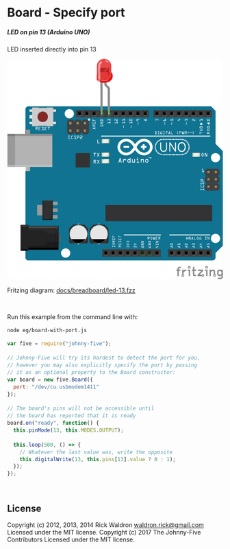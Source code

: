<!--remove-start-->

# Board - Specify port

<!--remove-end-->






##### LED on pin 13 (Arduino UNO)


LED inserted directly into pin 13


![docs/breadboard/led-13.png](breadboard/led-13.png)<br>

Fritzing diagram: [docs/breadboard/led-13.fzz](breadboard/led-13.fzz)

&nbsp;




Run this example from the command line with:
```bash
node eg/board-with-port.js
```


```javascript
var five = require("johnny-five");

// Johnny-Five will try its hardest to detect the port for you,
// however you may also explicitly specify the port by passing
// it as an optional property to the Board constructor:
var board = new five.Board({
  port: "/dev/cu.usbmodem1411"
});

// The board's pins will not be accessible until
// the board has reported that it is ready
board.on("ready", function() {
  this.pinMode(13, this.MODES.OUTPUT);

  this.loop(500, () => {
    // Whatever the last value was, write the opposite
    this.digitalWrite(13, this.pins[13].value ? 0 : 1);
  });
});

```








&nbsp;

<!--remove-start-->

## License
Copyright (c) 2012, 2013, 2014 Rick Waldron <waldron.rick@gmail.com>
Licensed under the MIT license.
Copyright (c) 2017 The Johnny-Five Contributors
Licensed under the MIT license.

<!--remove-end-->
